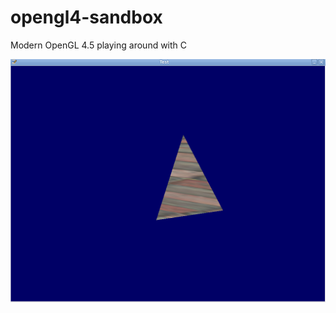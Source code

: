 # opengl4-sandbox
Modern OpenGL 4.5 playing around with C

![alt text](https://github.com/templalizer1284/opengl4-sandbox/blob/main/triangle_with_texture.png)
